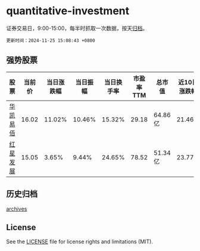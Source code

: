 # quantitative-investment

证券交易日，9:00-15:00，每半时抓取一次数据，按天[归档](archives)。

`更新时间：2024-11-25 15:08:43 +0800`

## 强势股票

|股票|当前价|当日涨跌幅|当日振幅|当日换手率|市盈率TTM|总市值|近10日涨跌幅|
|----|----|----|----|----|----|----|----|
|[华凯易佰](https://xueqiu.com/S/SZ300592)|16.02|11.02%|10.46%|15.32%|29.18|64.86亿|21.46%|
|[红星发展](https://xueqiu.com/S/SH600367)|15.05|3.65%|9.44%|24.65%|78.52|51.34亿|23.77%|

## 历史归档

[archives](archives)

## License

See the [LICENSE](LICENSE) file for license rights and limitations (MIT).